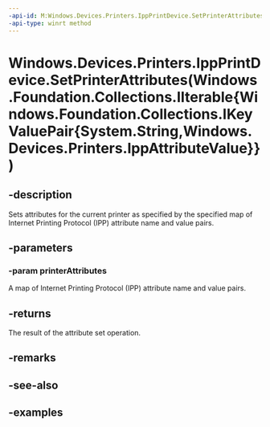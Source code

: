 ```yaml
---
-api-id: M:Windows.Devices.Printers.IppPrintDevice.SetPrinterAttributes(Windows.Foundation.Collections.IIterable{Windows.Foundation.Collections.IKeyValuePair{System.String,Windows.Devices.Printers.IppAttributeValue}})
-api-type: winrt method
---
```


# Windows.Devices.Printers.IppPrintDevice.SetPrinterAttributes(Windows.Foundation.Collections.IIterable{Windows.Foundation.Collections.IKeyValuePair{System.String,Windows.Devices.Printers.IppAttributeValue}})

<!--
public Windows.Devices.Printers.IppSetAttributesResult SetPrinterAttributes (System.Collections.Generic.IEnumerable<System.Collections.Generic.KeyValuePair<string,Windows.Devices.Printers.IppAttributeValue>> printerAttributes);
-->


## -description

Sets attributes for the current printer as specified by the specified map of Internet Printing Protocol (IPP) attribute name and value pairs.

## -parameters

### -param printerAttributes

A map of Internet Printing Protocol (IPP) attribute name and value pairs.

## -returns

The result of the attribute set operation.

## -remarks

## -see-also

## -examples


